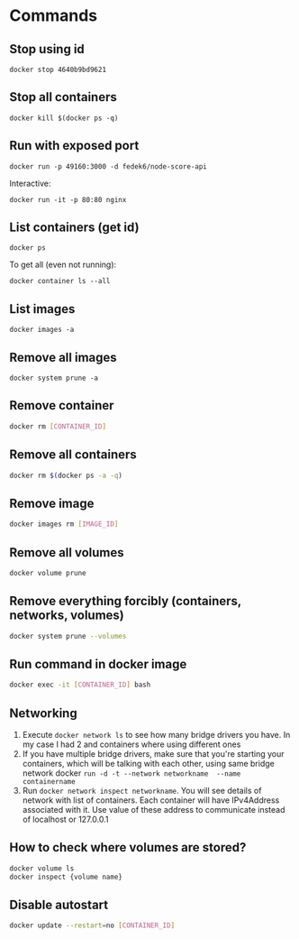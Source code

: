 # Commands

## Stop using id

```
docker stop 4640b9bd9621
```

## Stop all containers

```
docker kill $(docker ps -q)
```

## Run with exposed port

```
docker run -p 49160:3000 -d fedek6/node-score-api
```

Interactive:

```
docker run -it -p 80:80 nginx
```

## List containers (get id)

```
docker ps
```

To get all (even not running):

```
docker container ls --all
```

## List images

```
docker images -a
```

## Remove all images

```
docker system prune -a
```

## Remove container

```bash
docker rm [CONTAINER_ID]
```

## Remove all containers

```bash
docker rm $(docker ps -a -q)
```

## Remove image

```bash
docker images rm [IMAGE_ID]
```

## Remove all volumes

```bash
docker volume prune
```

## Remove everything forcibly (containers, networks, volumes)

```bash
docker system prune --volumes
```

## Run command in docker image

```bash
docker exec -it [CONTAINER_ID] bash
```

## Networking

1. Execute `docker network ls` to see how many bridge drivers you have. In my case I had 2 and containers where using different ones
2. If you have multiple bridge drivers, make sure that you're starting your containers, which will be talking with each other, using same bridge network docker `run -d -t --network networkname  --name containername`
3. Run `docker network inspect networkname`. You will see details of network with list of containers. Each container will have IPv4Address associated with it. Use value of these address to communicate instead of localhost or 127.0.0.1

## How to check where volumes are stored?

```bash
docker volume ls
docker inspect {volume name}
```

## Disable autostart

```bash
docker update --restart=no [CONTAINER_ID]
```